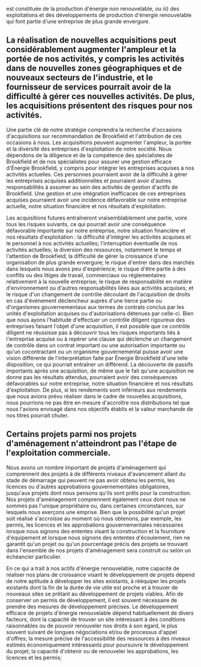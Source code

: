 est constituée de la production d'énergie non renouvelable, ou iii) des exploitations et des développements de production d'énergie renouvelable qui font partie d'une entreprise de plus grande envergure.

## La réalisation de nouvelles acquisitions peut considérablement augmenter l'ampleur et la portée de nos activités, y compris les activités dans de nouvelles zones géographiques et de nouveaux secteurs de l'industrie, et le fournisseur de services pourrait avoir de la difficulté à gérer ces nouvelles activités. De plus, les acquisitions présentent des risques pour nos activités.

Une partie clé de notre stratégie comprendra la recherche d'occasions d'acquisitions sur recommandation de Brookfield et l'attribution de ces occasions à nous. Les acquisitions peuvent augmenter l'ampleur, la portée et la diversité des entreprises d'exploitation de notre société. Nous dépendons de la diligence et de la compétence des spécialistes de Brookfield et de nos spécialistes pour assurer une gestion efficace d'Énergie Brookfield, y compris pour intégrer les entreprises acquises à nos activités actuelles. Ces personnes pourraient avoir de la difficulté à gérer les entreprises acquises additionnelles et pourraient avoir d'autres responsabilités à assumer au sein des activités de gestion d'actifs de Brookfield. Une gestion et une intégration inefficaces de ces entreprises acquises pourraient avoir une incidence défavorable sur notre entreprise actuelle, notre situation financière et nos résultats d'exploitation.

Les acquisitions futures entraîneront vraisemblablement une partie, voire tous les risques suivants, ce qui pourrait avoir une conséquence défavorable importante sur notre entreprise, notre situation financière et nos résultats d'exploitation : la difficulté d'intégrer les activités acquises et le personnel à nos activités actuelles; l'interruption éventuelle de nos activités actuelles; la diversion des ressources, notamment le temps et l'attention de Brookfield; la difficulté de gérer la croissance d'une organisation de plus grande envergure; le risque d'entrer dans des marchés dans lesquels nous avons peu d'expérience; le risque d'être partie à des conflits ou des litiges de travail, commerciaux ou réglementaires relativement à la nouvelle entreprise; le risque de responsabilité en matière d'environnement ou d'autres responsabilités liées aux activités acquises; et le risque d'un changement de contrôle découlant de l'acquisition de droits en cas d'événement déclencheur auprès d'une tierce partie ou d'organismes gouvernementaux aux termes de contrats conclus par les unités d'exploitation acquises ou d'autorisations détenues par celle-ci. Bien que nous ayons l'habitude d'effectuer un contrôle diligent rigoureux des entreprises faisant l'objet d'une acquisition, il est possible que ce contrôle diligent ne réussisse pas à découvrir tous les risques importants liés à l'entreprise acquise ou à repérer une clause qui déclenche un changement de contrôle dans un contrat important ou une autorisation importante ou qu'un cocontractant ou un organisme gouvernemental puisse avoir une vision différente de l'interprétation faite par Énergie Brookfield d'une telle disposition, ce qui pourrait entraîner un différend. La découverte de passifs importants après une acquisition, de même que le fait qu'une acquisition ne donne pas les résultats attendus, pourraient avoir des conséquences défavorables sur notre entreprise, notre situation financière et nos résultats d'exploitation. De plus, si les rendements sont inférieurs aux rendements que nous avions prévu réaliser dans le cadre de nouvelles acquisitions, nous pourrions ne pas être en mesure d'accroître nos distributions tel que nous l'avions envisagé dans nos objectifs établis et la valeur marchande de nos titres pourrait chuter.

## Certains projets parmi nos projets d'aménagement n'atteindront pas l'étape de l'exploitation commerciale.

Nous avons un nombre important de projets d'aménagement qui comprennent des projets à de différents niveaux d'avancement allant du stade de démarrage qui peuvent ne pas avoir obtenu les permis, les licences ou d'autres approbations gouvernementales obligatoires, jusqu'aux projets dont nous pensons qu'ils sont prêts pour la construction. Nos projets d'aménagement comprennent également ceux dont nous ne sommes pas l'unique propriétaire ou, dans certaines circonstances, sur lesquels nous exerçons une emprise. Bien que la possibilité qu'un projet soit réalisé s'accroisse au moment où nous obtenons, par exemple, les permis, les licences et les approbations gouvernementales nécessaires lorsque nous signons des ententes visant la construction et la fourniture d'équipement et lorsque nous signons des ententes d'écoulement, rien ne garantit qu'un projet ou qu'un pourcentage précis des projets se trouvant dans l'ensemble de nos projets d'aménagement sera construit ou selon un échéancier particulier.

En ce qui a trait à nos actifs d'énergie renouvelable, notre capacité de réaliser nos plans de croissance visant le développement de projets dépend de notre aptitude à développer les sites existants, à rééquiper les projets existants dont la fin de la durée de vie utile est proche et à trouver de nouveaux sites se prêtant au développement de projets viables. Afin de conserver un permis de développement, il est souvent nécessaire de prendre des mesures de développement précises. Le développement efficace de projets d'énergie renouvelable dépend habituellement de divers facteurs, dont la capacité de trouver un site intéressant à des conditions raisonnables ou de pouvoir renouveler nos droits à son égard, le plus souvent suivant de longues négociations et/ou de processus d'appel d'offres; la mesure précise de l'accessibilité des ressources à des niveaux estimés économiquement intéressants pour poursuivre le développement du projet; la capacité d'obtenir ou de renouveler les approbations, les licences et les permis;